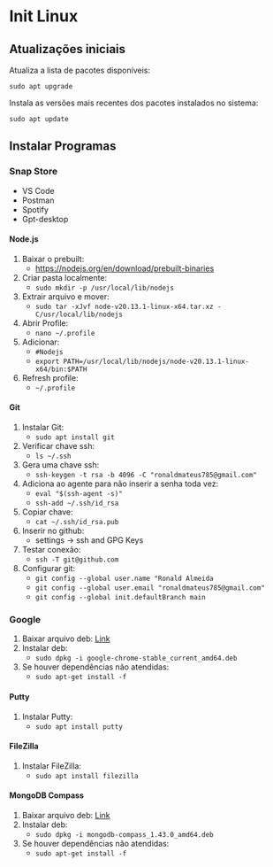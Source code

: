 # Init Linux

## Atualizações iniciais

Atualiza a lista de pacotes disponíveis:

`sudo apt upgrade`

Instala as versões mais recentes dos pacotes instalados no sistema:

`sudo apt update`

## Instalar Programas

### Snap Store

-   VS Code
-   Postman
-   Spotify
-   Gpt-desktop

#### Node.js

1.  Baixar o prebuilt:
    -   https://nodejs.org/en/download/prebuilt-binaries
2.  Criar pasta localmente:
    -   `sudo mkdir -p /usr/local/lib/nodejs`
3.  Extrair arquivo e mover:
    -   `sudo tar -xJvf node-v20.13.1-linux-x64.tar.xz -C/usr/local/lib/nodejs`
4.  Abrir Profile:
    -   `nano ~/.profile`
5.  Adicionar:
    -   `#Nodejs`
    -   `export PATH=/usr/local/lib/nodejs/node-v20.13.1-linux-x64/bin:$PATH`
6.  Refresh profile:
    -   `~/.profile`

#### Git

1.  Instalar Git:
    -   `sudo apt install git`
2.  Verificar chave ssh:
    -   `ls ~/.ssh`
3.  Gera uma chave ssh:
    -   `ssh-keygen -t rsa -b 4096 -C "ronaldmateus785@gmail.com"`
4.  Adiciona ao agente para não inserir a senha toda vez:
    -   `eval "$(ssh-agent -s)"`
    -   `ssh-add ~/.ssh/id_rsa`
5.  Copiar chave:
    -   `cat ~/.ssh/id_rsa.pub`
6.  Inserir no github:
    -   settings -> ssh and GPG Keys
7.  Testar conexão:
    -   `ssh -T git@github.com`
8.  Configurar git:
    -   `git config --global user.name "Ronald Almeida `
    -   `git config --global user.email "ronaldmateus785@gmail.com"`
    -   `git config --global init.defaultBranch main`

### Google

1.  Baixar arquivo deb: [Link](https://www.google.com/intl/pt-BR/chrome/)
2.  Instalar deb:
    -   `sudo dpkg -i google-chrome-stable_current_amd64.deb`
3.  Se houver dependências não atendidas:
    -   `sudo apt-get install -f`

#### Putty

1.  Instalar Putty:
    -   `sudo apt install putty`

#### FileZilla

1.  Instalar FileZilla:
    -   `sudo apt install filezilla`

#### MongoDB Compass

1.  Baixar arquivo deb: [Link](https://www.mongodb.com/try/download/compass)
2.  Instalar deb:
    -   `sudo dpkg -i mongodb-compass_1.43.0_amd64.deb`
3.  Se houver dependências não atendidas:
    -   `sudo apt-get install -f`
